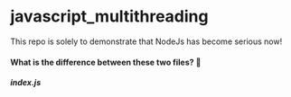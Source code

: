 # javascript_multithreading
This repo is solely to demonstrate that NodeJs has become serious now!


#### What is the difference between these two files? 🧐
##### index.js 

